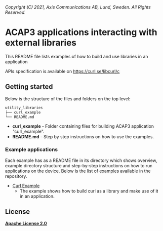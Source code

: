  *Copyright (C) 2021, Axis Communications AB, Lund, Sweden. All Rights Reserved.*

# ACAP3 applications interacting with external libraries
This README file lists examples of how to build and use libraries in an application

APIs specification is available on https://curl.se/libcurl/c

## Getting started
Below is the structure of the files and folders on the top level:

```bash
utility_libraries
├── curl_example
└── README.md
```

* **curl_example** - Folder containing files for building ACAP3 application "curl_example".
* **README.md** - Step by step instructions on how to use the examples.

### Example applications
Each example has as a README file in its directory which shows overview, example directory structure and step-by-step instructions on how to run applications on the device.
Below is the list of examples available in the repository.

* [Curl Example](./curl_example/README.md)
  * The example shows how to build curl as a library and make use of it in an application.

## License
**[Apache License 2.0](../LICENSE)**
